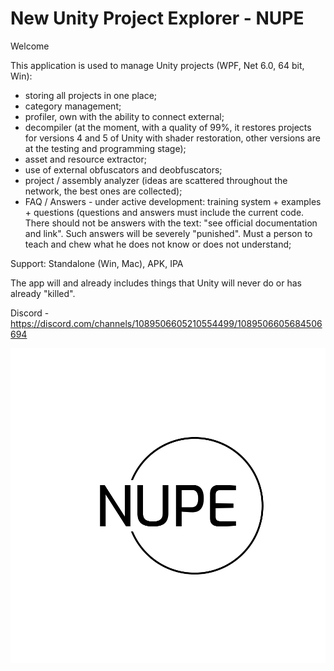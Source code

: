 # New Unity Project Explorer - NUPE

Welcome

This application is used to manage Unity projects (WPF, Net 6.0, 64 bit, Win):
- storing all projects in one place;
- category management;
- profiler, own with the ability to connect external;
- decompiler (at the moment, with a quality of 99%, it restores projects for versions 4 and 5 of Unity with shader restoration, other versions are at the testing and programming stage);
- asset and resource extractor;
- use of external obfuscators and deobfuscators;
- project / assembly analyzer (ideas are scattered throughout the network, the best ones are collected);
- FAQ / Answers - under active development: training system + examples + questions (questions and answers must include the current code. There should not be answers with the text: "see official documentation and link". Such answers will be severely "punished". Must a person to teach and chew what he does not know or does not understand;

Support: Standalone (Win, Mac), APK, IPA

  The app will and already includes things that Unity will never do or has already "killed".

  Discord - https://discord.com/channels/1089506605210554499/1089506605684506694

![Logo](https://github.com/SandersAlex/nupe/raw/main/logo-black.png)
